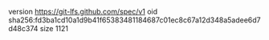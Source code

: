 version https://git-lfs.github.com/spec/v1
oid sha256:fd3ba1cd10a1d9b41f65383481184687c01ec8c67a12d348a5adee6d7d48c374
size 1121
